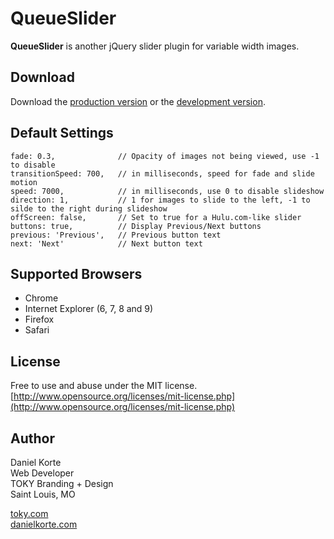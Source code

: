 # QueueSlider

**QueueSlider** is another jQuery slider plugin for variable width images.

## Download

Download the [production version][min] or the [development version][max].

[min]: https://raw.github.com/daniel/QueueSlider/master/jquery.queueslider.min.js
[max]: https://raw.github.com/daniel/QueueSlider/master/jquery.queueslider.js

## Default Settings

```
fade: 0.3,              // Opacity of images not being viewed, use -1 to disable
transitionSpeed: 700,   // in milliseconds, speed for fade and slide motion
speed: 7000,            // in milliseconds, use 0 to disable slideshow
direction: 1,           // 1 for images to slide to the left, -1 to silde to the right during slideshow
offScreen: false,       // Set to true for a Hulu.com-like slider
buttons: true,          // Display Previous/Next buttons
previous: 'Previous',   // Previous button text
next: 'Next'            // Next button text
```

## Supported Browsers

* Chrome
* Internet Explorer (6, 7, 8 and 9)
* Firefox
* Safari

## License

Free to use and abuse under the MIT license. [http://www.opensource.org/licenses/mit-license.php](http://www.opensource.org/licenses/mit-license.php)

## Author

Daniel Korte  
Web Developer  
TOKY Branding + Design  
Saint Louis, MO  

[toky.com](http://toky.com/)  
[danielkorte.com](http://danielkorte.com/)

